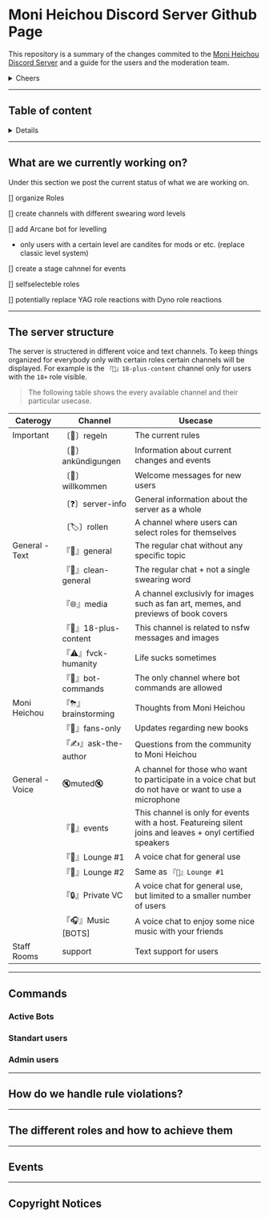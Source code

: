 <!-- Introduction -->
# Moni Heichou Discord Server Github Page

This repository is a summary of the changes commited to the [Moni Heichou Discord Server](https://discord.gg/U2MSjuZAT7 "Invite Link") and a guide for the users and the moderation team.

<details><summary>Cheers</summary>

```
      _                        
     | |                       
  ___| |__   ___  ___ _ __ ___ 
 / __| '_ \ / _ \/ _ \ '__/ __|
| (__| | | |  __/  __/ |  \__ \
 \___|_| |_|\___|\___|_|  |___/
``` 
</details>

---

<!-- Content  -->
## Table of content
<details>
- [Moni Heichou Discord Server Github Page](#moni-heichou-discord-server-github-page)
  - [Table of content](#table-of-content)
  - [What are we currently working on?](#what-are-we-currently-working-on)
  - [The server structure](#the-server-structure)
  - [Commands](#commands)
    - [Active Bots](#active-bots)
    - [Standart users](#standart-users)
    - [Admin users](#admin-users)
  - [How do we handle rule violations?](#how-do-we-handle-rule-violations)
  - [The different roles and how to achieve them](#the-different-roles-and-how-to-achieve-them)
  - [Events](#events)
  - [Copyright Notices](#copyright-notices)
</details>

--- 
<!-- Current Progress -->
## What are we currently working on?

Under this section we post the current status of what we are working on. 

[] organize Roles

[] create channels with different 
swearing word levels

[] add Arcane bot for levelling

  * only users with a certain level are candites for mods or etc. (replace classic level system)

[] create a stage cahnnel for events

[] selfselecteble roles

[] potentially replace YAG role reactions with Dyno role reactions

---
<!-- Structure -->
## The server structure

The server is structered in different voice and text channels. To keep things organized for everybody only with certain roles certain channels will be displayed. For example is the `『🔞』18-plus-content` channel only for users with the `18+` role visible. 
>The following table shows the every available channel and their particular usecase. 

| Caterogy | Channel | Usecase |
| ------- | ------- |--- |
| Important | 〔📝〕regeln | The current rules |
| | 〔🔔〕ankündigungen | Information about current changes and events |
| | 〔🎉〕willkommen | Welcome messages for new users |
| | 〔❓〕server-info | General information about the server as a whole |
| | 〔🏷〕rollen | A channel where users can select roles for themselves |
| General - Text | 『💬』general | The regular chat without any specific topic |
| | 『💬』clean-general | The regular chat + not a single swearing word |
| | 『🌐』media | A channel exclusivly for images such as fan art, memes, and previews of book covers |
| | 『🔞』18-plus-content | This channel is related to nsfw messages and images | 
| | 『⚠』fvck-humanity | Life sucks sometimes |
| | 『👾』bot-commands | The only channel where bot commands are allowed |
| Moni Heichou | 『⛈』brainstorming | Thoughts from Moni Heichou |
| | 『🧡』fans-only | Updates regarding new books |
| | 『✍️』ask-the-author | Questions from the community to Moni Heichou |
| General - Voice | 🔇muted🔇 | A channel for those who want to participate in a voice chat but do not have or want to use a microphone |
| | 『🎤』events | This channel is only for events with a host. Featureing silent joins and leaves + onyl certified speakers |
| | 『👥』Lounge #1 | A voice chat for general use |
| | 『👥』Lounge #2 | Same as  `『👥』Lounge #1` |
| | 『🔒』Private VC | A voice chat for general use, but limited to a smaller number of users |
| | 『🎧』Music [BOTS] | A voice chat to enjoy some nice music with your friends |
| Staff Rooms | support | Text support for users |



---
<!--- Bot Commands -->
## Commands

### Active Bots

### Standart users

### Admin users

---
<!--- Rules -->
## How do we handle rule violations?

---
<!-- Roles -->
## The different roles and how to achieve them

---
<!--- Past Events -->
## Events

---
<!--- Copyright -->
## Copyright Notices

